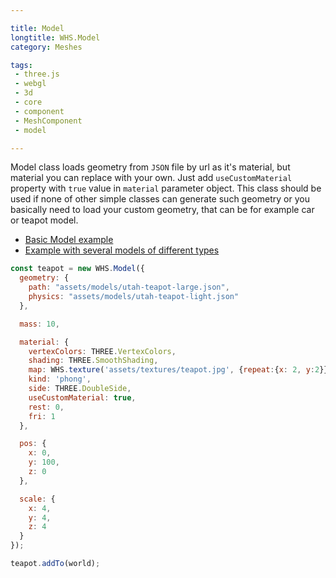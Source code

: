 ```yaml
---

title: Model
longtitle: WHS.Model
category: Meshes

tags:
 - three.js
 - webgl
 - 3d
 - core
 - component
 - MeshComponent
 - model

---
```


Model class loads geometry from `JSON` file by url as it's material, but material you can replace with your own. Just add `useCustomMaterial` property with `true` value in `material` parameter object. This class should be used if none of other simple classes can generate such geometry or you basically need to load your custom geometry, that can be for example car or teapot model. 

- [Basic Model example](http://192.241.128.187/current/examples/basic/model/)
- [Example with several models of different types](http://192.241.128.187/current/examples/design/easter/)

```javascript
const teapot = new WHS.Model({
  geometry: {
    path: "assets/models/utah-teapot-large.json",
    physics: "assets/models/utah-teapot-light.json"
  },

  mass: 10,

  material: {
    vertexColors: THREE.VertexColors,
    shading: THREE.SmoothShading,
    map: WHS.texture('assets/textures/teapot.jpg', {repeat:{x: 2, y:2}}),
    kind: 'phong',
    side: THREE.DoubleSide,
    useCustomMaterial: true,
    rest: 0,
    fri: 1
  },

  pos: {
    x: 0,
    y: 100,
    z: 0
  },

  scale: {
    x: 4,
    y: 4,
    z: 4
  }
});

teapot.addTo(world);
```
